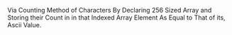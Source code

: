 Via Counting Method of Characters By Declaring 256 Sized Array and Storing their Count in in that Indexed Array Element As Equal to That of its, Ascii Value.